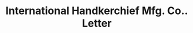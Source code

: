 ---
doi: 10.7916/D8D5201P
date_other: '1912'
date_other_textual: '1912'
form: correspondence
genre:
- Letters (correspondence)
name:
- International Handkerchief Mfg. Co.
object_in_context_url: https://biggert.cul.columbia.edu/items/view/ave_biggert_01022
subject_hierarchical_geographic:
- New York, New York, United States
subject_name:
- International Handkerchief Mfg. Co.
title: International Handkerchief Mfg. Co.. Letter
sort_title: International Handkerchief Mfg. Co.. Letter
call_number: ave_biggert_01022
coordinates:
- 40.71277777777778,-74.00583333333333
pid: ave_biggert_01022
identifiers: ave_biggert_01022
thumbnail: https://derivativo-3.library.columbia.edu/iiif/2/ldpd:344289/full/!256,256/0/native.jpg
permalink: /biggert/ave_biggert_01022/
layout: iiif-image-page
---